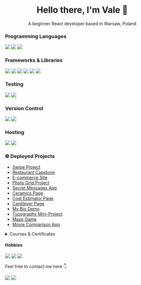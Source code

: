 <h1 align="center"> Hello there, I'm Vale 👋</h1>
<p align="center">A beginner React developer based in Warsaw, Poland</p>

### Programming Languages
<img src="https://img.shields.io/badge/html5-%23E34F26.svg?style=for-the-badge&logo=html5&logoColor=white" /> <img src="https://img.shields.io/badge/css3-%231572B6.svg?style=for-the-badge&logo=css3&logoColor=white" /> <img src="https://img.shields.io/badge/javascript-%23323330.svg?style=for-the-badge&logo=javascript&logoColor=%23F7DF1E" />

### Frameworks & Libraries
<img src="https://img.shields.io/badge/react-%2320232a.svg?style=for-the-badge&logo=react&logoColor=%2361DAFB" /> <img src="https://img.shields.io/badge/node.js-6DA55F?style=for-the-badge&logo=node.js&logoColor=white" /> <img src="https://img.shields.io/badge/NPM-%23CB3837.svg?style=for-the-badge&logo=npm&logoColor=white" /> <img src="https://img.shields.io/badge/Express%20js-000000?style=for-the-badge&logo=express&logoColor=white" /> <img src="https://img.shields.io/badge/Bootstrap-563D7C?style=for-the-badge&logo=bootstrap&logoColor=white" /> <img src="https://img.shields.io/badge/Bulma-00D1B2?style=for-the-badge&logo=Bulma&logoColor=white" /> 

### Testing
<img src="https://img.shields.io/badge/-jest-%23C21325?style=for-the-badge&logo=jest&logoColor=white" /> <img src="https://img.shields.io/badge/-mocha-%238D6748?style=for-the-badge&logo=mocha&logoColor=white" /> 

### Version Control
<img src="https://img.shields.io/badge/github-%23121011.svg?style=for-the-badge&logo=github&logoColor=white" /> <img src="https://img.shields.io/badge/git-%23F05033.svg?style=for-the-badge&logo=git&logoColor=white" />

### Hosting
<img src="https://img.shields.io/badge/Render-%46E3B7.svg?style=for-the-badge&logo=render&logoColor=white" /> <img src="https://img.shields.io/badge/vercel-%23000000.svg?style=for-the-badge&logo=vercel&logoColor=white" /> 

### 🌐 Deployed Projects
- [Swipe Project](https://swipe-project-tau.vercel.app/)
- [Restaurant Capstone](https://restaurant-capstone-wheat.vercel.app/)
- [E-commerce Site](https://online-shop-w0gi.onrender.com)
- [Photo Grid Project](https://photo-grid-project.vercel.app/)
- [Secret Messages App](https://sma-beige-beta.vercel.app/)
- [Ceramics Page](https://ceramics-project.vercel.app/)
- [Cost Estimator Page](https://cost-estimator-blue.vercel.app/)
- [Cantilever Page](https://cantilever.vercel.app/)
- [My Bio Demo](https://my-bio-blond.vercel.app/)
- [Typography Mini-Project](https://typography-project-pink.vercel.app/)
- [Maze Game](https://maze-game-qs7a.onrender.com)
- [Movie Comparison App](https://movie-comparison-app.onrender.com)

<details>
<summary>Courses & Certificates</summary>
<br>
<ul>
 <li><a href="https://www.coursera.org/account/accomplishments/specialization/certificate/93FLMBUYFS9P)">📖 Meta Front-End Developer Specialization</a>
  <br>
     📆 October 2023
  <br>
     🌐 Coursera
 </li>
</ul>
 <ul>
  <li><a href="https://ude.my/UC-9f8121e9-ca51-43f7-aa51-ede17359149f">📖 The Modern Javascript Bootcamp Course (2022)</a>
   <br>
     📆 September 2023
   <br>
     🌐 Udemy
     </li>
 </ul>
 <ul>
   <li><a href="https://ude.my/UC-7645afc9-8794-4448-a6a4-7658b6d482d1">📖 The HTML & CSS Bootcamp 2023 Edition</a>
     <br>
    📆 June 2023
    <br>
     🌐 Udemy
    </li>
</ul>
</details>

#### Hobbies
<a href="https://open.spotify.com/user/lavrentyeva.valentyna?si=bec0cfc5a1774843"><img src="https://img.shields.io/badge/Spotify-1ED760?&style=for-the-badge&logo=spotify&logoColor=white" /></a>
<a href="https://steamcommunity.com/id/sithness12345/"><img src="https://img.shields.io/badge/Steam-000000?style=for-the-badge&logo=steam&logoColor=white" /></a>
<img src="https://img.shields.io/badge/Nintendo_Switch-E60012?style=for-the-badge&logo=nintendo-switch&logoColor=white" />
 
<p>Feel free to contact me here 👇</p>
<a href="mailto: lavrentyeva.valentyna@gmail.com"><img src="https://img.shields.io/badge/Gmail-D14836?style=for-the-badge&logo=gmail&logoColor=white"/></a>
<a href="https://www.linkedin.com/in/valentyna-lavrentyeva/"><img src="https://img.shields.io/badge/LinkedIn-0077B5?style=for-the-badge&logo=linkedin&logoColor=white"/></a>

